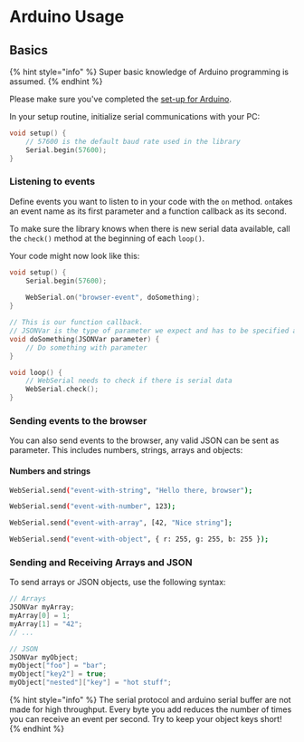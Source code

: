 # Arduino Usage

## Basics

{% hint style="info" %}
Super basic knowledge of Arduino programming is assumed.
{% endhint %}

Please make sure you've completed the [set-up for Arduino](../installation/arduino.md).

In your setup routine, initialize serial communications with your PC:

```c
void setup() {
    // 57600 is the default baud rate used in the library
    Serial.begin(57600);
}
```

### Listening to events

Define events you want to listen to in your code with the `on` method. `on`takes an event name as its first parameter and a function callback as its second.

To make sure the library knows when there is new serial data available, call the `check()` method at the beginning of each `loop()`.

Your code might now look like this:

```c
void setup() {
    Serial.begin(57600);
    
    WebSerial.on("browser-event", doSomething);
}

// This is our function callback.
// JSONVar is the type of parameter we expect and has to be specified as JSONVar.
void doSomething(JSONVar parameter) {
    // Do something with parameter
}

void loop() {
    // WebSerial needs to check if there is serial data
    WebSerial.check();
}
```

### Sending events to the browser

You can also send events to the browser, any valid JSON can be sent as parameter. This includes numbers, strings, arrays and objects:

#### Numbers and strings

```bash
WebSerial.send("event-with-string", "Hello there, browser");

WebSerial.send("event-with-number", 123);

WebSerial.send("event-with-array", [42, "Nice string"];

WebSerial.send("event-with-object", { r: 255, g: 255, b: 255 });
```

### Sending and Receiving Arrays and JSON

To send arrays or JSON objects, use the following syntax:

```c
// Arrays
JSONVar myArray;
myArray[0] = 1;
myArray[1] = "42";
// ...

// JSON
JSONVar myObject;
myObject["foo"] = "bar";
myObject["key2"] = true;
myObject["nested"]["key"] = "hot stuff";
```

{% hint style="info" %}
The serial protocol and arduino serial buffer are not made for high throughput. Every byte you add reduces the number of times you can receive an event per second. Try to keep your object keys short!
{% endhint %}



